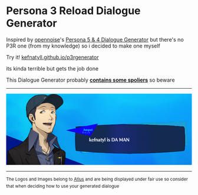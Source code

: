 # Persona 3 Reload Dialogue Generator
Inspired by [opennoise](https://x.com/opennoise)'s [Persona 5 & 4 Dialogue Generator](https://github.com/opennoise1/p5-dialogue-generator) but there's no P3R one (from my knowledge) so i decided to make one myself

Try it! [kefnatyll.github.io/p3rgenerator](https://kefnatyll.github.io/p3rgenerator/)

its kinda terrible but gets the job done

This Dialogue Generator probably <ins>**contains some spoliers**</ins> so beware

____________________________________________________________________________
<img alt="example" src="assets/example.png"> </img>
____________________________________________________________________________

<sup>The Logos and Images belong to [Atlus](https://x.com/Atlus_West) and are being displayed under fair use so consider that when deciding how to use your generated dialogue</sup>